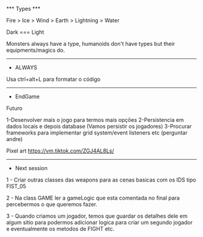 *** Types ***

Fire > Ice > Wind > Earth > Lightning > Water 

Dark === Light

Monsters always have a type, humanoids don't have types but their equipments/magics do.


----------------------------------------------------------------------------------------
* ALWAYS

Usa ctrl+alt+L para formatar o código

----------------------------------------------------------------------------------------
* EndGame 

Futuro 

1-Desenvolver mais o jogo para termos mais opções
2-Persistencia em dados locais e depois database (Vamos persistir os jogadores)
3-Procurar frameworks para implementar grid system/event listeners etc (perguntar andre)


Pixel art
https://vm.tiktok.com/ZGJ4AL8Ls/

-----------------------------------------------------------------------------------------
* Next session 

1 - Criar outras classes das weapons para as cenas basicas com os IDS tipo FIST_05

2 - Na class GAME ler a gameLogic que esta comentada no final para percebermos o que queremos fazer.

3 - Quando criamos um jogador, temos que guardar os detalhes dele em algum sitio para podermos adicionar logica 
para criar um segundo jogador e eventualmente os metodos de FIGHT etc. 